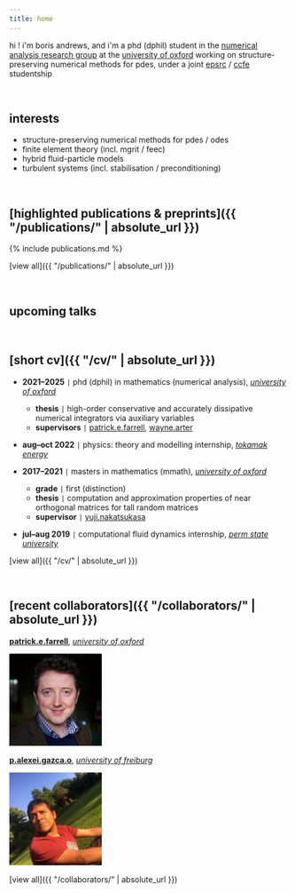 ```yaml
---
title: home
---
```


hi ! i'm boris andrews, and i'm a phd (dphil) student in the [numerical analysis research group](https://www.maths.ox.ac.uk/groups/numerical-analysis) at the [university of oxford](https://www.maths.ox.ac.uk/) working on structure-preserving numerical methods for pdes, under a joint [epsrc](https://www.ukri.org/councils/epsrc/) / [ccfe](https://ccfe.ukaea.uk/) studentship

<br>

## interests

- structure-preserving numerical methods for pdes / odes
- finite element theory (incl. mgrit / feec)
- hybrid fluid-particle models
- turbulent systems (incl. stabilisation / preconditioning)

<br>

## [highlighted publications & preprints]({{ "/publications/" | absolute_url }})

{% include publications.md %}

[view all]({{ "/publications/" | absolute_url }})

<br>

## upcoming talks

<br>

## [short cv]({{ "/cv/" | absolute_url }})

- **2021–2025** <code>&#124;</code> phd (dphil) in mathematics (numerical analysis), [*university of oxford*](https://www.maths.ox.ac.uk/)
    - **thesis** <code>&#124;</code> high-order conservative and accurately dissipative numerical integrators via auxiliary variables
    - **supervisors** <code>&#124;</code> [patrick.e.farrell](https://pefarrell.org/), [wayne.arter](https://www.linkedin.com/in/wayne-arter-86375211/)
- **aug–oct 2022** <code>&#124;</code> physics: theory and modelling internship, [*tokamak energy*](https://tokamakenergy.com/)
  
- **2017–2021** <code>&#124;</code> masters in mathematics (mmath), [*university of oxford*](https://www.maths.ox.ac.uk/)
    - **grade** <code>&#124;</code> first (distinction)
    - **thesis** <code>&#124;</code> computation and approximation properties of near orthogonal matrices for tall random matrices
    - **supervisor** <code>&#124;</code> [yuji.nakatsukasa](https://people.maths.ox.ac.uk/nakatsukasa/)
- **jul–aug 2019** <code>&#124;</code> computational fluid dynamics internship, [*perm state university*](http://en.psu.ru/)

[view all]({{ "/cv/" | absolute_url }})

<br>

## [recent collaborators]({{ "/collaborators/" | absolute_url }})

[**patrick.e.farrell**](https://pefarrell.org/), [*university of oxford*](https://www.maths.ox.ac.uk/)

<img src="/assets/img/collaborators/patrick.jpg" alt="patrick.e.farrell" width="167" />

[**p.alexei.gazca.o**](https://gazcaorozco.github.io/home/), [*university of freiburg*](https://www.math.uni-freiburg.de/index.html)

<img src="/assets/img/collaborators/alexei.jpeg" alt="p.alexei.gazca.o" width="167" />

[view all]({{ "/collaborators/" | absolute_url }})
